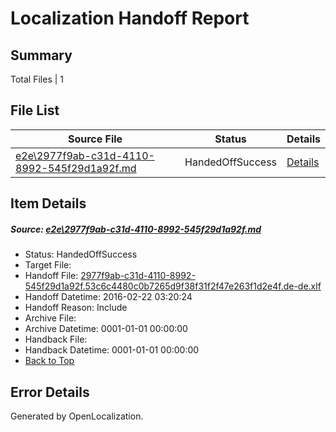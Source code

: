 # <a name='report-top'></a> Localization Handoff Report

## Summary
 Total Files | 1

## File List
 Source File | Status | Details 
 ----------- | ------ | ------- 
 [e2e\2977f9ab-c31d-4110-8992-545f29d1a92f.md](https://github.com/OpenLocalizationTest/oltest/blob/ad05a2446fdebdfdefafc134acf9a9bd1a09574b/e2e/2977f9ab-c31d-4110-8992-545f29d1a92f.md) | HandedOffSuccess | [Details](#ff642940b77cf608770c9ebe29cc30b0326639f31)

## Item Details
##### <a name='ff642940b77cf608770c9ebe29cc30b0326639f31'></a> Source: [e2e\2977f9ab-c31d-4110-8992-545f29d1a92f.md](https://github.com/OpenLocalizationTest/oltest/blob/ad05a2446fdebdfdefafc134acf9a9bd1a09574b/e2e/2977f9ab-c31d-4110-8992-545f29d1a92f.md)
* Status: HandedOffSuccess
* Target File: 
* Handoff File: [2977f9ab-c31d-4110-8992-545f29d1a92f.53c6c4480c0b7265d9f38f31f2f47e263f1d2e4f.de-de.xlf](https://github.com/OpenLocalizationTestOrg/olhandoff/blob/98d2486b201f1d940dbf1406ea44edb823970b49/ol-handoff/OpenLocalizationTestOrg/oltest.de-de/yufeih/2977f9ab-c31d-4110-8992-545f29d1a92f.53c6c4480c0b7265d9f38f31f2f47e263f1d2e4f.de-de.xlf)
* Handoff Datetime: 2016-02-22 03:20:24
* Handoff Reason: Include
* Archive File: 
* Archive Datetime: 0001-01-01 00:00:00
* Handback File: 
* Handback Datetime: 0001-01-01 00:00:00
* [Back to Top](#report-top)


## Error Details

Generated by OpenLocalization.
